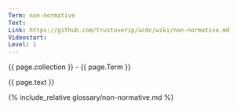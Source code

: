 ```yaml
---
Term: non-normative
Text: 
Link: https://github.com/trustoverip/acdc/wiki/non-normative.md
Videostart: 
Level: 1
---
```


{{ page.collection }} - {{ page.Term }}

   {{ page.text }}

{% include_relative glossary/non-normative.md %}
